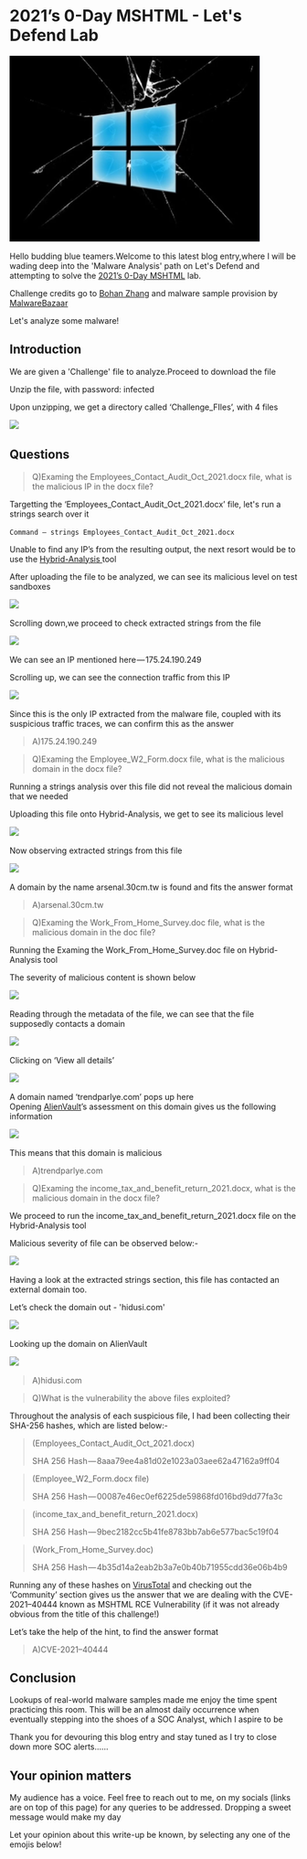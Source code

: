 # 2021’s 0-Day MSHTML - Let's Defend Lab

![](<../.gitbook/assets/1 (2).png>)

Hello budding blue teamers.Welcome to this latest blog entry,where I will be wading deep into the 'Malware Analysis' path on Let's Defend and attempting to solve the [2021’s 0-Day MSHTML](https://app.letsdefend.io/malwareanalysis/analysis/mshtml/) lab.

Challenge credits go to [Bohan Zhang](https://www.linkedin.com/in/bohan-zhang-078751137/) and malware sample provision by [MalwareBazaar](https://bazaar.abuse.ch)

Let's analyze some malware!

## Introduction

We are given a 'Challenge' file to analyze.Proceed to download the file

Unzip the file, with password: infected

Upon unzipping, we get a directory called ‘Challenge\_FIles’, with 4 files

![](https://cdn-images-1.medium.com/max/1000/1\*tUSRyN1oH25P0-Ali9WHJw.png)

## Questions

> Q)Examing the Employees\_Contact\_Audit\_Oct\_2021.docx file, what is the malicious IP in the docx file?

Targetting the ‘Employees\_Contact\_Audit\_Oct\_2021.docx’ file, let's run a strings search over it

`Command — strings Employees_Contact_Audit_Oct_2021.docx`

Unable to find any IP’s from the resulting output, the next resort would be to use the [Hybrid-Analysis ](https://www.hybrid-analysis.com)tool

After uploading the file to be analyzed, we can see its malicious level on test sandboxes

![](https://cdn-images-1.medium.com/max/1000/1\*m\_rFKA-ARXoU\_q45pzUjtA.png)

Scrolling down,we proceed to check extracted strings from the file 

![](https://cdn-images-1.medium.com/max/1000/1\*zHYBVxFtiSHO1ZM7A7pHmQ.png)

We can see an IP mentioned here — 175.24.190.249

Scrolling up, we can see the connection traffic from this IP

![](https://cdn-images-1.medium.com/max/1000/1\*qyLNNKOmohyzd\_x0a78F7g.png)

Since this is the only IP extracted from the malware file, coupled with its suspicious traffic traces, we can confirm this as the answer

> A)175.24.190.249

> Q)Examing the Employee\_W2\_Form.docx file, what is the malicious domain in the docx file?

Running a strings analysis over this file did not reveal the malicious domain that we needed

Uploading this file onto Hybrid-Analysis, we get to see its malicious level

&#x20;![](https://cdn-images-1.medium.com/max/1000/1\*\_ua-FRuDZw3ycPaGacg9Tw.png)

Now observing extracted strings from this file 

![](https://cdn-images-1.medium.com/max/1000/1\*Ps4LREw9O3z1X7zc-OjEjQ.png)

A domain by the name arsenal.30cm.tw is found and fits the answer format

> A)arsenal.30cm.tw

> Q)Examing the Work\_From\_Home\_Survey.doc file, what is the malicious domain in the doc file?

Running the Examing the Work\_From\_Home\_Survey.doc file on Hybrid-Analysis tool

The severity of malicious content is shown below

![](https://cdn-images-1.medium.com/max/1000/1\*1Kt8vuQoWxFmXrrMHj\_1YA.png)

Reading through the metadata of the file, we can see that the file supposedly contacts a domain

![](https://cdn-images-1.medium.com/max/1000/1\*GrNE8pqQ\_rV5ngCLRJp0xw.png)

Clicking on ‘View all details’

![](https://cdn-images-1.medium.com/max/1000/1\*rI8YE5YnfLcCDl1Xla28VQ.png)

A domain named ‘trendparlye.com’ pops up here\
Opening [AlienVault](https://otx.alienvault.com)’s assessment on this domain gives us the following information

![](https://cdn-images-1.medium.com/max/1000/1\*MoM33HV7ggOtZOufybcWmQ.png)

This means that this domain is malicious

> A)trendparlye.com

> Q)Examing the income\_tax\_and\_benefit\_return\_2021.docx, what is the malicious domain in the docx file?

We proceed to run the income\_tax\_and\_benefit\_return\_2021.docx file on the Hybrid-Analysis tool

Malicious severity of file can be observed below:-

![](https://cdn-images-1.medium.com/max/1000/1\*EPmZ5J8sAjz0nrZvCB8WzA.png)

Having a look at the extracted strings section, this file has contacted an external domain too.

Let’s check the domain out - 'hidusi.com'

![](https://cdn-images-1.medium.com/max/1000/1\*qJz5W4RljH3HFN0xBKD9Jw.png)

Looking up the domain on AlienVault 

![](https://cdn-images-1.medium.com/max/1000/1\*qa-4VQlcmVS-0aSL6LLr-A.png)

> A)hidusi.com

> Q)What is the vulnerability the above files exploited?

Throughout the analysis of each suspicious file, I had been collecting their SHA-256 hashes, which are listed below:-

> (Employees\_Contact\_Audit\_Oct\_2021.docx)
>
> SHA 256 Hash — 8aaa79ee4a81d02e1023a03aee62a47162a9ff04

> (Employee\_W2\_Form.docx file)
>
> SHA 256 Hash — 00087e46ec0ef6225de59868fd016bd9dd77fa3c

> (income\_tax\_and\_benefit\_return\_2021.docx)
>
> SHA 256 Hash — 9bec2182cc5b41fe8783bb7ab6e577bac5c19f04

> (Work\_From\_Home\_Survey.doc)
>
> SHA 256 Hash — 4b35d14a2eab2b3a7e0b40b71955cdd36e06b4b9

Running any of these hashes on [VirusTotal](https://www.virustotal.com/gui/home/upload) and checking out the ‘Community’ section gives us the answer that we are dealing with the CVE-2021–40444 known as MSHTML RCE Vulnerability (if it was not already obvious from the title of this challenge!)

Let’s take the help of the hint, to find the answer format

> A)CVE-2021–40444

## Conclusion

Lookups of real-world malware samples made me enjoy the time spent practicing this room. This will be an almost daily occurrence when eventually stepping into the shoes of a SOC Analyst, which I aspire to be

Thank you for devouring this blog entry and stay tuned as I try to close down more SOC alerts……

## Your opinion matters

My audience has a voice. Feel free to reach out to me, on my socials (links are on top of this page) for any queries to be addressed. Dropping a sweet message would make my day

Let your opinion about this write-up be known, by selecting any one of the emojis below!
